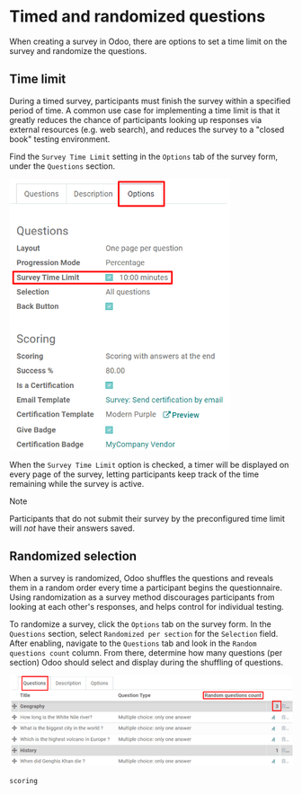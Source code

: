 # Timed and randomized questions

When creating a survey in Odoo, there are options to set a time limit on
the survey and randomize the questions.

## Time limit

During a timed survey, participants must finish the survey within a
specified period of time. A common use case for implementing a time
limit is that it greatly reduces the chance of participants looking up
responses via external resources (e.g. web search), and reduces the
survey to a "closed book" testing environment.

Find the `Survey Time Limit` setting in the `Options` tab of the survey
form, under the `Questions` section.

<img src="time_random/time-limit.png" class="align-center"
alt="Time limit field in the options tab of a survey template form." />

When the `Survey Time Limit` option is checked, a timer will be
displayed on every page of the survey, letting participants keep track
of the time remaining while the survey is active.

> [!NOTE]
> Participants that do not submit their survey by the preconfigured time
> limit will *not* have their answers saved.

## Randomized selection

When a survey is randomized, Odoo shuffles the questions and reveals
them in a random order every time a participant begins the
questionnaire. Using randomization as a survey method discourages
participants from looking at each other's responses, and helps control
for individual testing.

To randomize a survey, click the `Options` tab on the survey form. In
the `Questions` section, select `Randomized per section` for the
`Selection` field. After enabling, navigate to the `Questions` tab and
look in the `Random questions count` column. From there, determine how
many questions (per section) Odoo should select and display during the
shuffling of questions.

<img src="time_random/random-questions.png" class="align-center"
alt="Randomized question count in the questions tab of a survey." />

<div class="seealso">

`scoring`

</div>
